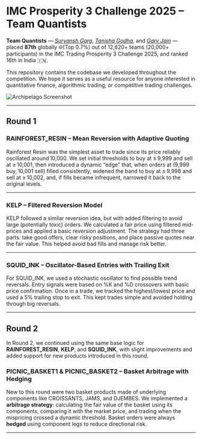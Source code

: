 # IMC Prosperity 3 Challenge 2025 – Team Quantists

**Team Quantists** — [*Suryansh Garg*](https://github.com/SuryanshGarg12), [*Tanishq Godha*](https://github.com/Tanishq-Godha), and [*Garv Jain*](https://github.com/zengarv) — placed **87th** globally 🌐(Top 0.7%) out of 12,620+ teams (20,000+ participants) in the IMC Trading Prosperity 3 Challenge 2025, and ranked 16th in India 🇮🇳.

This repository contains the codebase we developed throughout the competition. We hope it serves as a useful resource for anyone interested in quantitative finance, algorithmic trading, or competitive trading challenges.

![Archipelago Screenshot](https://github.com/SuryanshGarg12/Prosperity-3/blob/main/images/archipelago.png "Rank 87, Quantists")

---

## Round 1

### RAINFOREST_RESIN – Mean Reversion with Adaptive Quoting

Rainforest Resin was the simplest asset to trade since its price reliably oscillated around 10,000. We set initial thresholds to buy at ≤ 9,999 and sell at ≥ 10,001, then introduced a dynamic “edge” that, when orders at (9,999 buy, 10,001 sell) filled consistently, widened the band to buy at ≤ 9,998 and sell at ≥ 10,002, and, if fills became infrequent, narrowed it back to the original levels.


---

### KELP – Filtered Reversion Model

KELP followed a similar reversion idea, but with added filtering to avoid large (potentially toxic) orders. We calculated a fair price using filtered mid-prices and applied a basic reversion adjustment. The strategy had three parts: take good offers, clear risky positions, and place passive quotes near the fair value. This helped avoid bad fills and manage risk better.

---

### SQUID_INK – Oscillator-Based Entries with Trailing Exit

For SQUID_INK, we used a stochastic oscillator to find possible trend reversals. Entry signals were based on %K and %D crossovers with basic price confirmation. Once in a trade, we tracked the highest/lowest price and used a 5% trailing stop to exit. This kept trades simple and avoided holding through big reversals.

---

## Round 2

In Round 2, we continued using the same base logic for **RAINFOREST_RESIN**, **KELP**, and **SQUID_INK**, with slight improvements and added support for new products introduced in this round.


### PICNIC_BASKET1 & PICNIC_BASKET2 – Basket Arbitrage with Hedging

New to this round were two basket products made of underlying components like CROISSANTS, JAMS, and DJEMBES. We implemented a **arbitrage strategy**: calculating the fair value of the basket using its components, comparing it with the market price, and trading when the mispricing crossed a dynamic threshold. Basket orders were always **hedged** using component legs to reduce directional risk.

---




